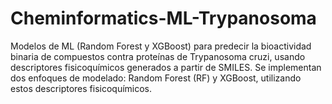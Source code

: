 # Cheminformatics-ML-Trypanosoma
Modelos de ML (Random Forest y XGBoost) para predecir la bioactividad binaria de compuestos contra proteínas de Trypanosoma cruzi, usando descriptores fisicoquímicos generados a partir de SMILES.
Se implementan dos enfoques de modelado: Random Forest (RF) y XGBoost, utilizando estos descriptores fisicoquímicos.
